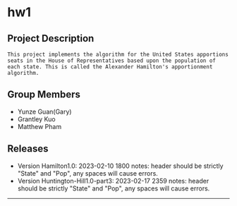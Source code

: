 # hw1
## Project Description
    This project implements the algorithm for the United States apportions seats in the House of Representatives based upon the population of each state. This is called the Alexander Hamilton's apportionment algorithm.
    
## Group Members
* Yunze Guan(Gary)
* Grantley Kuo
* Matthew Pham

## Releases
* Version Hamilton1.0: 2023-02-10 1800
    notes: header should be strictly "State" and "Pop", any spaces will cause errors.
* Version Huntington-Hill1.0-part3: 2023-02-17 2359
    notes: header should be strictly "State" and "Pop", any spaces will cause errors.
---
